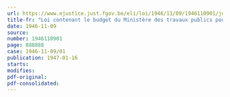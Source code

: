 ```yaml
---
url: https://www.ejustice.just.fgov.be/eli/loi/1946/11/09/1946110901/justel
title-fr: "Loi contenant le budget du Ministère des travaux publics pour l'année 1945"
date: 1946-11-09
source:
number: 1946110901
page: 888888
case: 1946-11-09/01
publication: 1947-01-16
starts:
modifies:
pdf-original:
pdf-consolidated:
---
```


